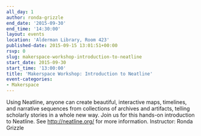 ```yaml
---
all_day: 1
author: ronda-grizzle
end_date: '2015-09-30'
end_time: '14:30:00'
layout: events
location: 'Alderman Library, Room 423'
published-date: 2015-09-15 13:01:51+00:00
rsvp: 0
slug: makerspace-workshop-introduction-to-neatline
start_date: 2015-09-30
start_time: '13:00:00'
title: 'Makerspace Workshop: Introduction to Neatline'
event-categories:
- Makerspace
---
```


Using Neatline, anyone can create beautiful, interactive maps, timelines, and narrative sequences from collections of archives and artifacts, telling scholarly stories in a whole new way. Join us for this hands-on introduction to Neatline. See http://neatline.org/ for more information. Instructor: Ronda Grizzle
